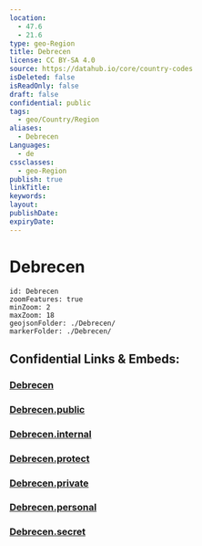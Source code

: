 ```yaml
---
location:
  - 47.6
  - 21.6
type: geo-Region
title: Debrecen
license: CC BY-SA 4.0
source: https://datahub.io/core/country-codes
isDeleted: false
isReadOnly: false
draft: false
confidential: public
tags:
  - geo/Country/Region
aliases:
  - Debrecen
Languages:
  - de
cssclasses:
  - geo-Region
publish: true
linkTitle:
keywords:
layout:
publishDate:
expiryDate:
---
```


# Debrecen

```leaflet
id: Debrecen
zoomFeatures: true 
minZoom: 2 
maxZoom: 18
geojsonFolder: ./Debrecen/
markerFolder: ./Debrecen/
```


## Confidential Links & Embeds: 

### [Debrecen](/_Standards/Earth/Continent/Europe/Europe~East/Hungary/Counties~Hungary/Hajdú-Bihar/counties~Hajdú-Bihar/Debrecen.md) 

### [Debrecen.public](/_public/Earth/Continent/Europe/Europe~East/Hungary/Counties~Hungary/Hajdú-Bihar/counties~Hajdú-Bihar/Debrecen.public.md) 

### [Debrecen.internal](/_internal/Earth/Continent/Europe/Europe~East/Hungary/Counties~Hungary/Hajdú-Bihar/counties~Hajdú-Bihar/Debrecen.internal.md) 

### [Debrecen.protect](/_protect/Earth/Continent/Europe/Europe~East/Hungary/Counties~Hungary/Hajdú-Bihar/counties~Hajdú-Bihar/Debrecen.protect.md) 

### [Debrecen.private](/_private/Earth/Continent/Europe/Europe~East/Hungary/Counties~Hungary/Hajdú-Bihar/counties~Hajdú-Bihar/Debrecen.private.md) 

### [Debrecen.personal](/_personal/Earth/Continent/Europe/Europe~East/Hungary/Counties~Hungary/Hajdú-Bihar/counties~Hajdú-Bihar/Debrecen.personal.md) 

### [Debrecen.secret](/_secret/Earth/Continent/Europe/Europe~East/Hungary/Counties~Hungary/Hajdú-Bihar/counties~Hajdú-Bihar/Debrecen.secret.md)

